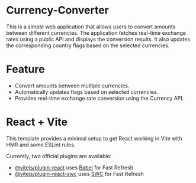 # Currency-Converter
This is a simple web application that allows users to convert amounts between different currencies. The application fetches real-time exchange rates using a public API and displays the conversion results. It also updates the corresponding country flags based on the selected currencies.

# Feature
<ul>
  <li>Convert amounts between multiple currencies.</li>
  <li>Automatically updates flags based on selected currencies.</li>
  <li>Provides real-time exchange rate conversion using the Currency API.</li>
</ul>





# React + Vite

This template provides a minimal setup to get React working in Vite with HMR and some ESLint rules.

Currently, two official plugins are available:

- [@vitejs/plugin-react](https://github.com/vitejs/vite-plugin-react/blob/main/packages/plugin-react/README.md) uses [Babel](https://babeljs.io/) for Fast Refresh
- [@vitejs/plugin-react-swc](https://github.com/vitejs/vite-plugin-react-swc) uses [SWC](https://swc.rs/) for Fast Refresh

